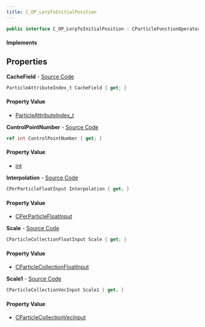 ```yaml
---
title: C_OP_LerpToInitialPosition
---
```


```csharp
public interface C_OP_LerpToInitialPosition : CParticleFunctionOperator, CParticleFunction, ISchemaClass<CParticleFunction>, ISchemaClass<CParticleFunctionOperator>, ISchemaClass<C_OP_LerpToInitialPosition>, ISchemaField, ISchemaClass, INativeHandle
```

#### Implements

## Properties

**CacheField** - [Source Code](https://github.com/swiftly-solution/swiftlys2/blob/master/managed/src/SwiftlyS2.Generated/Schemas/Interfaces/C_OP_LerpToInitialPosition.cs#L20)

```csharp
ParticleAttributeIndex_t CacheField { get; }
```

#### Property Value

- [ParticleAttributeIndex_t](/docs/api/shared/schemadefinitions/particleattributeindex_t)

**ControlPointNumber** - [Source Code](https://github.com/swiftly-solution/swiftlys2/blob/master/managed/src/SwiftlyS2.Generated/Schemas/Interfaces/C_OP_LerpToInitialPosition.cs#L16)

```csharp
ref int ControlPointNumber { get; }
```

#### Property Value

- [int](https://learn.microsoft.com/dotnet/api/system.int32)

**Interpolation** - [Source Code](https://github.com/swiftly-solution/swiftlys2/blob/master/managed/src/SwiftlyS2.Generated/Schemas/Interfaces/C_OP_LerpToInitialPosition.cs#L18)

```csharp
CPerParticleFloatInput Interpolation { get; }
```

#### Property Value

- [CPerParticleFloatInput](/docs/api/shared/schemadefinitions/cperparticlefloatinput)

**Scale** - [Source Code](https://github.com/swiftly-solution/swiftlys2/blob/master/managed/src/SwiftlyS2.Generated/Schemas/Interfaces/C_OP_LerpToInitialPosition.cs#L22)

```csharp
CParticleCollectionFloatInput Scale { get; }
```

#### Property Value

- [CParticleCollectionFloatInput](/docs/api/shared/schemadefinitions/cparticlecollectionfloatinput)

**Scale1** - [Source Code](https://github.com/swiftly-solution/swiftlys2/blob/master/managed/src/SwiftlyS2.Generated/Schemas/Interfaces/C_OP_LerpToInitialPosition.cs#L24)

```csharp
CParticleCollectionVecInput Scale1 { get; }
```

#### Property Value

- [CParticleCollectionVecInput](/docs/api/shared/schemadefinitions/cparticlecollectionvecinput)

